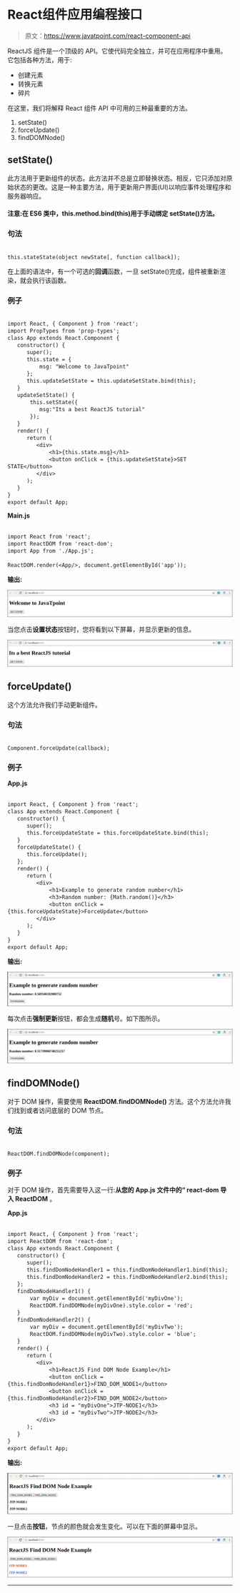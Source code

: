 # React组件应用编程接口

> 原文：<https://www.javatpoint.com/react-component-api>

ReactJS 组件是一个顶级的 API。它使代码完全独立，并可在应用程序中重用。它包括各种方法，用于:

*   创建元素
*   转换元素
*   碎片

在这里，我们将解释 React 组件 API 中可用的三种最重要的方法。

1.  setState()
2.  forceUpdate()
3.  findDOMNode()

## setState()

此方法用于更新组件的状态。此方法并不总是立即替换状态。相反，它只添加对原始状态的更改。这是一种主要方法，用于更新用户界面(UI)以响应事件处理程序和服务器响应。

#### 注意:在 ES6 类中，this.method.bind(this)用于手动绑定 setState()方法。

### 句法

```

this.stateState(object newState[, function callback]);

```

在上面的语法中，有一个可选的**回调**函数，一旦 setState()完成，组件被重新渲染，就会执行该函数。

### 例子

```

import React, { Component } from 'react';
import PropTypes from 'prop-types';
class App extends React.Component {
   constructor() {
      super();		
      this.state = {
          msg: "Welcome to JavaTpoint"
      };	
      this.updateSetState = this.updateSetState.bind(this);
   }
   updateSetState() {
       this.setState({
          msg:"Its a best ReactJS tutorial"
       });
   }
   render() {
      return (
         <div>
             <h1>{this.state.msg}</h1>
             <button onClick = {this.updateSetState}>SET STATE</button>
         </div>
      );
   }
}
export default App;

```

**Main.js**

```

import React from 'react';
import ReactDOM from 'react-dom';
import App from './App.js';

ReactDOM.render(<App/>, document.getElementById('app'));

```

**输出:**

![React Component API](img/f54a73a0657ce291b854c809e47be02f.png)

当您点击**设置状态**按钮时，您将看到以下屏幕，并显示更新的信息。

![React Component API](img/37c6d0309c7d60d49642ced9152be8ae.png)

## forceUpdate()

这个方法允许我们手动更新组件。

### 句法

```

Component.forceUpdate(callback);

```

### 例子

**App.js**

```

import React, { Component } from 'react';
class App extends React.Component {
   constructor() {
      super();			
      this.forceUpdateState = this.forceUpdateState.bind(this);
   }
   forceUpdateState() {
      this.forceUpdate();
   };
   render() {
      return (
         <div>
             <h1>Example to generate random number</h1>
             <h3>Random number: {Math.random()}</h3>
             <button onClick = {this.forceUpdateState}>ForceUpdate</button>
         </div>
      );
   }
}
export default App;

```

**输出:**

![React Component API](img/1eeb02028d25d8b0d49427c4f8984a9e.png)

每次点击**强制更新**按钮，都会生成**随机**号。如下图所示。

![React Component API](img/8043ed9a21d997ac110519ffca6f9302.png)

## findDOMNode()

对于 DOM 操作，需要使用 **ReactDOM.findDOMNode()** 方法。这个方法允许我们找到或者访问底层的 DOM 节点。

### 句法

```

ReactDOM.findDOMNode(component);

```

### 例子

对于 DOM 操作，首先需要导入这一行:**从您的 **App.js** 文件中的“ **react-dom** 导入 ReactDOM** 。

**App.js**

```

import React, { Component } from 'react';
import ReactDOM from 'react-dom';
class App extends React.Component {
   constructor() {
      super();
      this.findDomNodeHandler1 = this.findDomNodeHandler1.bind(this);
      this.findDomNodeHandler2 = this.findDomNodeHandler2.bind(this);
   };
   findDomNodeHandler1() {
       var myDiv = document.getElementById('myDivOne');
       ReactDOM.findDOMNode(myDivOne).style.color = 'red';
   }
   findDomNodeHandler2() {
       var myDiv = document.getElementById('myDivTwo');
       ReactDOM.findDOMNode(myDivTwo).style.color = 'blue';
   }
   render() {
      return (
         <div>
             <h1>ReactJS Find DOM Node Example</h1>
             <button onClick = {this.findDomNodeHandler1}>FIND_DOM_NODE1</button>
             <button onClick = {this.findDomNodeHandler2}>FIND_DOM_NODE2</button>
             <h3 id = "myDivOne">JTP-NODE1</h3>
             <h3 id = "myDivTwo">JTP-NODE2</h3>
         </div>
      );
   }
}
export default App;

```

**输出:**

![React Component API](img/140d1df5e686eb13d042198aaf978d75.png)

一旦点击**按钮**，节点的颜色就会发生变化。可以在下面的屏幕中显示。

![React Component API](img/e66df83b21d34420da881cea3b8ec553.png)

* * ***